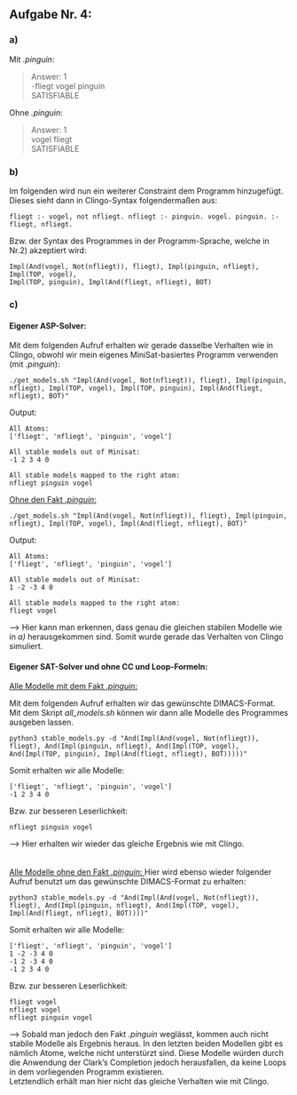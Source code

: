 ## Aufgabe Nr. 4:

### a)

Mit *.pinguin*:

> Answer: 1  
-fliegt vogel pinguin  
SATISFIABLE

Ohne *.pinguin*:

> Answer: 1  
vogel fliegt  
SATISFIABLE

### b)
Im folgenden wird nun ein weiterer Constraint dem Programm hinzugefügt. Dieses sieht dann in Clingo-Syntax folgendermaßen aus:

```
fliegt :- vogel, not nfliegt. nfliegt :- pinguin. vogel. pinguin. :- fliegt, nfliegt.
```
Bzw. der Syntax des Programmes in der Programm-Sprache, welche in Nr.2) akzeptiert wird:

```
Impl(And(vogel, Not(nfliegt)), fliegt), Impl(pinguin, nfliegt), Impl(TOP, vogel),
Impl(TOP, pinguin), Impl(And(fliegt, nfliegt), BOT)
```

### c)

#### Eigener ASP-Solver:
Mit dem folgenden Aufruf erhalten wir gerade dasselbe Verhalten wie in Clingo, obwohl wir mein eigenes MiniSat-basiertes Programm verwenden (mit *.pinguin*):
```
./get_models.sh "Impl(And(vogel, Not(nfliegt)), fliegt), Impl(pinguin, nfliegt), Impl(TOP, vogel), Impl(TOP, pinguin), Impl(And(fliegt, nfliegt), BOT)"
```
Output:
```
All Atoms: 
['fliegt', 'nfliegt', 'pinguin', 'vogel']

All stable models out of Minisat:
-1 2 3 4 0

All stable models mapped to the right atom:
nfliegt pinguin vogel
```

<ins> Ohne den Fakt *.pinguin*: </ins>
```
./get_models.sh "Impl(And(vogel, Not(nfliegt)), fliegt), Impl(pinguin, nfliegt), Impl(TOP, vogel), Impl(And(fliegt, nfliegt), BOT)"
```
Output:
```
All Atoms: 
['fliegt', 'nfliegt', 'pinguin', 'vogel']

All stable models out of Minisat:
1 -2 -3 4 0

All stable models mapped to the right atom:
fliegt vogel 
```

--> Hier kann man erkennen, dass genau die gleichen stabilen Modelle wie in *a)* herausgekommen sind. Somit wurde gerade das Verhalten von Clingo simuliert. 

#### Eigener SAT-Solver und ohne CC und Loop-Formeln:
<ins> Alle Modelle mit dem Fakt *.pinguin*:</ins>

Mit dem folgenden Aufruf erhalten wir das gewünschte DIMACS-Format. Mit dem Skript *all_models.sh* können wir dann alle Modelle des Programmes ausgeben lassen.
```
python3 stable_models.py -d "And(Impl(And(vogel, Not(nfliegt)), fliegt), And(Impl(pinguin, nfliegt), And(Impl(TOP, vogel), And(Impl(TOP, pinguin), Impl(And(fliegt, nfliegt), BOT)))))"
```
Somit erhalten wir alle Modelle:
```
['fliegt', 'nfliegt', 'pinguin', 'vogel']  
-1 2 3 4 0
```
Bzw. zur besseren Leserlichkeit:
```
nfliegt pinguin vogel
```  
--> Hier erhalten wir wieder das gleiche Ergebnis wie mit Clingo.  
<br/>  
<ins> Alle Modelle ohne den Fakt *.pinguin*: </ins>
Hier wird ebenso wieder folgender Aufruf benutzt um das gewünschte DIMACS-Format zu erhalten:
```
python3 stable_models.py -d "And(Impl(And(vogel, Not(nfliegt)), fliegt), And(Impl(pinguin, nfliegt), And(Impl(TOP, vogel), Impl(And(fliegt, nfliegt), BOT))))"
```
Somit erhalten wir alle Modelle:
```
['fliegt', 'nfliegt', 'pinguin', 'vogel']  
1 -2 -3 4 0  
-1 2 -3 4 0  
-1 2 3 4 0 
```
Bzw. zur besseren Leserlichkeit:
```
fliegt vogel  
nfliegt vogel  
nfliegt pinguin vogel
```
--> Sobald man jedoch den Fakt *.pinguin* weglässt, kommen auch nicht stabile Modelle als Ergebnis heraus. In den letzten beiden Modellen gibt es nämlich Atome, welche nicht unterstürzt sind. Diese Modelle würden durch die Anwendung der Clark’s Completion jedoch herausfallen, da keine Loops in dem vorliegenden Programm existieren.  
Letztendlich erhält man hier nicht das gleiche Verhalten wie mit Clingo. 